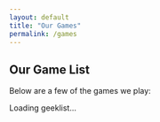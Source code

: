```yaml
---
layout: default
title: "Our Games"
permalink: /games
---
```


## Our Game List

<p>Below are a few of the games we play:</p>

<div id="geeklistContainer">
  <p>Loading geeklist...</p>
</div>

<script>
  // Function to convert BBCode to HTML for basic tags
function convertBBCodeToHTML(bggText) {
  // Convert bold tags
  bggText = bggText.replace(/\[b\]/gi, "<strong>")
                   .replace(/\[\/b\]/gi, "</strong>");
  
  // Convert URL tags to links
  bggText = bggText.replace(/\[url=(.*?)\](.*?)\[\/url\]/gi, '<a href="$1" target="_blank">$2</a>');

  // Insert a line break before the ♟️ and 🎞️ characters
  bggText = bggText.replace(/(♟️)/g, '<br>$1')
                   .replace(/(🎞️)/g, '<br>$1');

  // Insert line breaks before labels for Players, Complexity, and Play Time
  bggText = bggText.replace(/(\<strong\>Players:)/gi, '<br>$1')
                   .replace(/(\<strong\>Complexity:)/gi, '<br>$1')
                   .replace(/(\<strong\>Play Time:)/gi, '<br>$1');

  // If the original text doesn't have line breaks where needed, you can also
  // try inserting a break at other predictable points.

  return bggText;
}

  // Function to fetch the thumbnail for a given game using the BoardGameGeek "thing" endpoint
  async function fetchThumbnail(objectid, imageId) {
    const thingURL = "https://boardgamegeek.com/xmlapi2/thing?id=" + objectid;
    try {
      const response = await fetch(thingURL);
      const xmlText = await response.text();
      const parser = new DOMParser();
      const xmlDoc = parser.parseFromString(xmlText, "application/xml");
      const thumbnailElement = xmlDoc.querySelector("thumbnail");
      if (thumbnailElement) {
        const thumbUrl = thumbnailElement.textContent;
        document.getElementById(imageId).src = thumbUrl;
      } else {
        console.error("No thumbnail found for objectid: " + objectid);
      }
    } catch (error) {
      console.error("Error fetching thumbnail for objectid " + objectid + ":", error);
    }
  }

  // Main function: fetch and render geeklist items, then load thumbnails for each item
  document.addEventListener("DOMContentLoaded", async function() {
    const geeklistURL = "https://boardgamegeek.com/xmlapi/geeklist/355850";
    try {
      const response = await fetch(geeklistURL);
      if (!response.ok) {
        throw new Error("Network response was not ok");
      }
      const xmlText = await response.text();
      const parser = new DOMParser();
      const xmlDoc = parser.parseFromString(xmlText, "application/xml");
      const items = xmlDoc.getElementsByTagName("item");
      let output = "";

      // Loop through each geeklist item
      Array.from(items).forEach(function(item) {
        // Get the game title from the "objectname" attribute
        const objectid = item.getAttribute("objectid");
        const objectname = item.getAttribute("objectname") || "Untitled";
        // Build a link to the game's BoardGameGeek page using the objectid
        const bggLink = `https://boardgamegeek.com/boardgame/${objectid}`;

        // Get the body text (which contains BBCode) and convert it to HTML
        const bodyElem = item.querySelector("body");
        let bodyText = bodyElem ? bodyElem.textContent : "";
        bodyText = convertBBCodeToHTML(bodyText);

        // Create a unique ID for the image element for this game
        const imageId = "thumbnail-" + objectid;

        // Build the HTML for this geeklist item
        output += `
          <div class="geeklist-item" style="border-bottom:1px solid #ccc; padding:1rem 0; margin-bottom:1rem;">
            <div class="geeklist-thumbnail" style="margin-bottom: 0.5rem;">
              <!-- Thumbnail image. The src is empty initially, to be filled in asynchronously -->
              <img id="${imageId}" src="" alt="Thumbnail for ${objectname}" style="max-width:150px;">
            </div>
             <div class="geeklist-info">
            <h3>
              <a href="${bggLink}" target="_blank">${objectname}</a>
            </h3>

            <div class="geeklist-description">
              ${bodyText}
            </div>
            </div>
          </div>
        `;
      });

// Append the footer link to the output
output += `
  <div class="geeklist-footer" style="text-align: center; margin-top: 1rem;">
    <a href="https://boardgamegeek.com/geeklist/355850" target="_blank">View Full Geeklist on BoardGameGeek</a>
  </div>
`;

// Then update the container HTML
document.getElementById("geeklistContainer").innerHTML = output;

      // Now, loop through the items again to fetch and set each thumbnail image
      Array.from(items).forEach(function(item) {
        const objectid = item.getAttribute("objectid");
        const imageId = "thumbnail-" + objectid;
        fetchThumbnail(objectid, imageId);
      });

    } catch (error) {
      console.error("Error loading Geeklist:", error);
      document.getElementById("geeklistContainer").innerHTML =
        "<p>Error loading Geeklist data.</p>";
    }
  });
</script>
